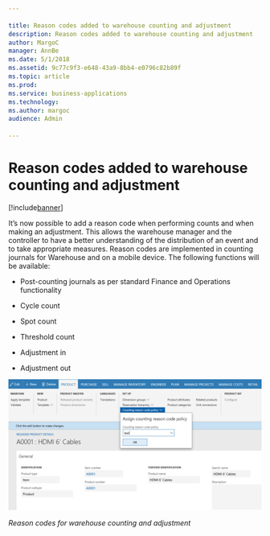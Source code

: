 ```yaml
---

title: Reason codes added to warehouse counting and adjustment
description: Reason codes added to warehouse counting and adjustment
author: MargoC
manager: AnnBe
ms.date: 5/1/2018
ms.assetid: 9c77c9f3-e648-43a9-8bb4-e0796c82b89f
ms.topic: article
ms.prod: 
ms.service: business-applications
ms.technology: 
ms.author: margoc
audience: Admin

---
```

#  Reason codes added to warehouse counting and adjustment




[!include[banner](../../../includes/banner.md)]

It’s now possible to add a reason code when performing counts and when making an
adjustment. This allows the warehouse manager and the controller to have a
better understanding of the distribution of an event and to take appropriate
measures. Reason codes are implemented in counting journals for Warehouse and on
a mobile device. The following functions will be available:

-   Post-counting journals as per standard Finance and Operations functionality

-   Cycle count

-   Spot count

-   Threshold count

-   Adjustment in

-   Adjustment out

![A screenshot showing reason codes for warehouse counting and adjustment ](media/reason-codes-added-to-warehouse-counting-adjustment-1.png "A screenshot showing reason codes for warehouse counting and adjustment ")
<!-- FO_Reason_codes_for_warehouse_counting_and_adjustment_A.png -->


*Reason codes for warehouse counting and adjustment*
